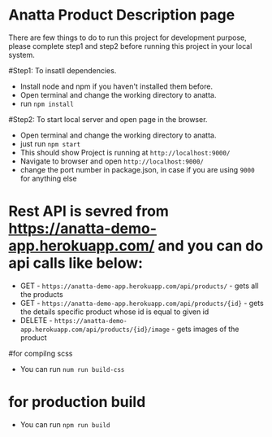 # Anatta Product Description page

There are few things to do to run this project for development purpose, please complete step1 and step2 before running this project in your local system.

#Step1: To insatll dependencies.

- Install node and npm if you haven't installed them before.
- Open terminal and change the working directory to anatta.
- run `npm install`

#Step2: To start local server and open page in the browser.

- Open terminal and change the working directory to anatta.
- just run `npm start`
- This should show Project is running at `http://localhost:9000/`
- Navigate to browser and open `http://localhost:9000/`
- change the port number in package.json, in case if you are using `9000` for anything else


#  Rest API is sevred from https://anatta-demo-app.herokuapp.com/ and you can do api calls like below:

- GET - `https://anatta-demo-app.herokuapp.com/api/products/` - gets all the products
- GET - `https://anatta-demo-app.herokuapp.com/api/products/{id}` - gets the details specific product whose id is equal to given id
- DELETE - `https://anatta-demo-app.herokuapp.com/api/products/{id}/image` - gets images of the product

#for compilng scss

- You can run `num run build-css`

# for production build
- You can run `npm run build`